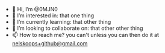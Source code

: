 - 👋 Hi, I’m @0MJN0
- 👀 I’m interested in: that one thing
- 🌱 I’m currently learning: that other thing
- 💞️ I’m looking to collaborate on: that other other thing
- 📫 How to reach me? you can't unless you can then do it at nelskoops+github@gmail.com

<!---
0MJN0/0MJN0 is a ✨ special ✨ repository because its `README.md` (this file) appears on your GitHub profile.
You can click the Preview link to take a look at your changes.
--->
